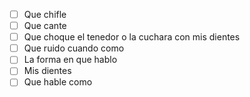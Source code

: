 - [ ] Que chifle
- [ ] Que cante
- [ ] Que choque el tenedor o la cuchara con mis dientes 
- [ ] Que ruido cuando como
- [ ] La forma en que hablo 
- [ ] Mis dientes
- [ ] Que hable como 